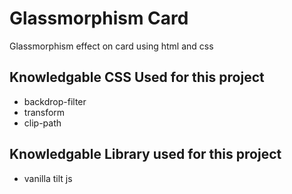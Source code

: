 # Glassmorphism Card
Glassmorphism effect on card using html and css

## Knowledgable CSS Used for this project 
- backdrop-filter
- transform
- clip-path

## Knowledgable Library used for this project
- vanilla tilt js